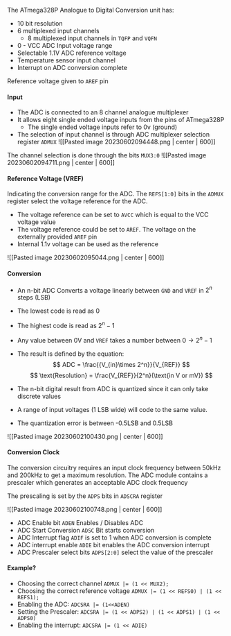 The ATmega328P Analogue to Digital Conversion unit has:
- 10 bit resolution
- 6 multiplexed input channels
	- 8 multiplexed input channels in `TQFP` and `VQFN`
- 0 - VCC ADC Input voltage range
- Selectable 1.1V ADC reference voltage
- Temperature sensor input channel
- Interrupt on ADC conversion complete

Reference voltage given to `AREF` pin 

#### Input
- The ADC is connected to an 8 channel analogue multiplexer
- It allows eight single ended voltage inputs from the pins of ATmega328P
	- The single ended voltage inputs refer to 0v (ground)
- The selection of input channel is through ADC multiplexer selection register `ADMUX`
![[Pasted image 20230602094448.png | center | 600]]

The channel selection is done through the bits `MUX3:0`
![[Pasted image 20230602094711.png | center | 600]]

#### Reference Voltage (VREF)
Indicating the conversion range for the ADC. The `REFS[1:0]` bits in the `ADMUX` register select the voltage reference for the ADC. 
- The voltage reference can be set to `AVCC` which is equal to the VCC voltage value
- The voltage reference could be set to `AREF`. The voltage on the externally provided `AREF` pin
- Internal 1.1v voltage can be used as the reference

![[Pasted image 20230602095044.png | center | 600]]

#### Conversion
- An n-bit ADC Converts a voltage linearly between `GND` and `VREF` in $2^n$ steps (LSB)
- The lowest code is read as 0
- The highest code is read as $2^{n}-1$
- Any value between 0V and  `VREF` takes a number between $0\to2^{n}-1$
- The result is defined by the equation:
$$
ADC = \frac{{V_{in}\times 2^n}}{V_{REF}}
$$
$$
\text{Resolution} = \frac{V_{REF}}{2^n}(\text{in V or mV})
$$

- The n-bit digital result from ADC is quantized since it can only take discrete values
- A range of input voltages (1 LSB wide) will code to the same value.
- The quantization error is between -0.5LSB and 0.5LSB

![[Pasted image 20230602100430.png | center | 600]]

#### Conversion Clock
The conversion circuitry requires an input clock frequency between  50kHz and 200kHz to get a maximum resolution. The ADC module contains a prescaler which generates an acceptable ADC clock frequency

The prescaling is set by the `ADPS` bits in `ADSCRA` register

![[Pasted image 20230602100748.png | center | 600]]

- ADC Enable bit `ADEN` Enables / Disables ADC
- ADC Start Conversion `ADSC` Bit starts conversion
- ADC Interrupt flag `ADIF` is set to 1 when ADC conversion is complete
- ADC interrupt enable `ADIE` bit enables the ADC conversion interrupt
- ADC Prescaler select bits `ADPS[2:0]` select the value of the prescaler

#### Example?
- Choosing the correct channel `ADMUX |= (1 << MUX2);`
- Choosing the correct reference voltage `ADMUX |= (1 << REFS0) | (1 << REFS1);`
- Enabling the ADC: `ADCSRA |= (1<<ADEN)`
- Setting the Prescaler: `ADCSRA |= (1 << ADPS2) | (1 << ADPS1) | (1 << ADPS0)`
- Enabling the interrupt: `ADCSRA |= (1 << ADIE)`

